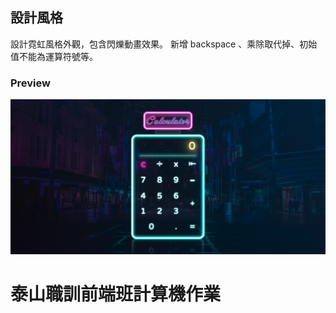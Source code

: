 ## 設計風格
設計霓虹風格外觀，包含閃爍動畫效果。
新增 backspace 、乘除取代掉、初始值不能為運算符號等。


### Preview
![image](https://github.com/wdaweb/js_calculator-iiQvQii/blob/master/preview.png)


# 泰山職訓前端班計算機作業
